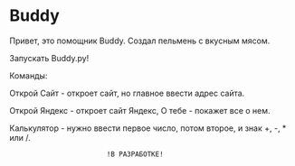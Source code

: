 # Buddy
Привет, это помощник Buddy. Создал пельмень с вкусным мясом.

Запускать Buddy.py!

Команды: 

Открой Сайт - откроет сайт, но главное ввести адрес сайта.

Открой Яндекс - откроет сайт Яндекс, О тебе - покажет все о нем.

Калькулятор - нужно ввести первое число, потом второе, и знак +, -, * или /.
                            
                            !В РАЗРАБОТКЕ!
